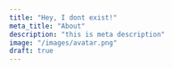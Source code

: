 ```yaml
---
title: "Hey, I dont exist!"
meta_title: "About"
description: "this is meta description"
image: "/images/avatar.png"
draft: true
---
```



